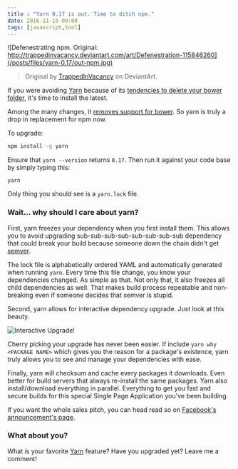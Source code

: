 ```yaml
---
title : "Yarn 0.17 is out. Time to ditch npm."
date: 2016-11-15 09:00
tags: [javascript,tool]
---
```


![Defenestrating npm. Original: http://trappedinvacancy.deviantart.com/art/Defenestration-115846260](/posts/files/yarn-0.17/out-npm.jpg)
> Original by [TrappedInVacancy](http://trappedinvacancy.deviantart.com/art/Defenestration-115846260) on DeviantArt.

If you were avoiding [Yarn][1] because of its [tendencies to delete your bower folder][2], it's time to install the latest.

Among the many changes, it [removes support for bower][3]. So yarn is truly a drop in replacement for npm now.

To upgrade:

```bash
npm install -g yarn
```

Ensure that `yarn --version` returns `0.17`. Then run it against your code base by simply typing this:

```
yarn
```

Only thing you should see is a `yarn.lock` file.

### Wait... why should I care about yarn?

First, yarn freezes your dependency when you first install them. This allows you to avoid upgrading sub-sub-sub-sub-sub-sub-sub-sub dependency that could break your build because someone down the chain didn't get [semver][4].

The lock file is alphabetically ordered YAML and automatically generated when running `yarn`. Every time this file change, you know your dependencies changed. As simple as that. Not only that, it also freezes all child dependencies as well. That makes build process repeatable and non-breaking even if someone decides that semver is stupid.

Second, yarn allows for interactive dependency upgrade. Just look at this beauty.

![Interactive Upgrade!](/posts/files/yarn-0.17/upgrade-interactive.png)

Cherry picking your upgrade has never been easier. If include `yarn why <PACKAGE NAME>` which gives you the reason for a package's existence, yarn truly allows you to see and manage your dependencies with ease.

Finally, yarn will checksum and cache every packages it downloads. Even better for build servers that always re-install the same packages. Yarn also install/download everything in parallel. Everything to get you fast and secure builds for this special Single Page Application you've been building.

If you want the whole sales pitch, you can head read so on [Facebook's announcement's page](https://code.facebook.com/posts/1840075619545360).

### What about you?

What is your favorite [Yarn][1] feature? Have you upgraded yet? Leave me a comment!

[1]: https://yarnpkg.com/
[2]: https://github.com/yarnpkg/yarn/issues/616
[3]: https://github.com/yarnpkg/yarn/pull/896
[4]: http://semver.org
